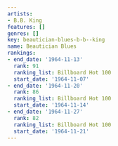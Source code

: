 ```yaml
---
artists:
- B.B. King
features: []
genres: []
key: beautician-blues-b-b--king
name: Beautician Blues
rankings:
- end_date: '1964-11-13'
  rank: 91
  ranking_list: Billboard Hot 100
  start_date: '1964-11-07'
- end_date: '1964-11-20'
  rank: 86
  ranking_list: Billboard Hot 100
  start_date: '1964-11-14'
- end_date: '1964-11-27'
  rank: 82
  ranking_list: Billboard Hot 100
  start_date: '1964-11-21'
---
```


